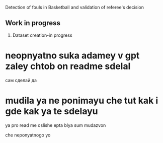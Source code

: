 Detection of fouls in Basketball and validation of referee's decision

## Work in progress
1. Dataset creation-in progress
# neopnyatno suka adamey v gpt zaley chtob on readme sdelal

сам сделай да 



# mudila ya ne ponimayu che tut kak i gde kak ya te sdelayu

ya pro read me oslishe epta blya sum mudazvon 

che neponyatnogo yo
